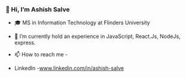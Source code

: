 ### 👋 Hi, I’m Ashish Salve

- :mortar_board: MS in Information Technology at Flinders University 
- 🌱 I’m currently hold an experience in JavaScript, React.Js, NodeJs, express.
  
- 📫 How to reach me -
- LinkedIn -www.linkedin.com/in/ashish-salve


